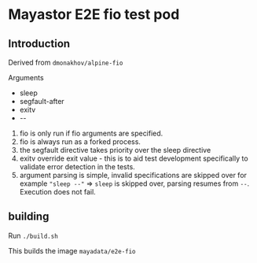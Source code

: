 # Mayastor E2E fio test pod
## Introduction
Derived from `dmonakhov/alpine-fio`

Arguments
 * sleep <sleep seconds>
 * segfault-after <delay seconds>
 * exitv <exit value>
 * -- <fio argument list> 

 1. fio is only run if fio arguments are specified.
 2. fio is always run as a forked process.
 3. the segfault directive takes priority over the sleep directive
 4. exitv <v> override exit value - this is to aid test development specifically to validate error detection in the tests.
 5. argument parsing is simple, invalid specifications are skipped over for example `"sleep --"` => `sleep` is skipped over, parsing resumes from `--`. Execution does not fail. 

## building
Run `./build.sh`

This builds the image `mayadata/e2e-fio` 


